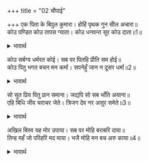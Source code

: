 +++
title = "02 चौपाई"

+++
एक पिता के बिपुल कुमारा। होहिं पृथक गुन सील अचारा॥  
कोउ पण्डित कोउ तापस ग्याता। कोउ धनवन्त सूर कोउ दाता॥1॥  

<details><summary>भावार्थ</summary>

एक पिता के बहुत से पुत्र पृथक-पृथक्‌ गुण, स्वभाव और आचरण वाले होते हैं। कोई पण्डित होता है, कोई तपस्वी, कोई ज्ञानी, कोई धनी, कोई शूरवीर, कोई दानी,॥1॥  
</details>

कोउ सर्बग्य धर्मरत कोई। सब पर पितहि प्रीति सम होई॥  
कोउ पितु भगत बचन मन कर्मा। सपनेहुँ जान न दूसर धर्मा॥2॥  

<details><summary>भावार्थ</summary>

कोई सर्वज्ञ और कोई धर्मपरायण होता है। पिता का प्रेम इन सभी पर समान होता है, परन्तु इनमें से यदि कोई मन, वचन और कर्म से पिता का ही भक्त होता है, स्वप्न में भी दूसरा धर्म नहीं जानता,॥2॥  
</details>

सो सुत प्रिय पितु प्रान समाना। जद्यपि सो सब भाँति अयाना॥  
एहि बिधि जीव चराचर जेते। त्रिजग देव नर असुर समेते॥3॥  

<details><summary>भावार्थ</summary>

वह पुत्र पिता को प्राणों के समान प्रिय होता है, यद्यपि (चाहे) वह सब प्रकार से अज्ञान (मूर्ख) ही हो। इस प्रकार तिर्यक्‌ (पशु-पक्षी), देव, मनुष्य और असुरों समेत जितने भी चेतन और जड जीव हैं,॥3॥  
</details>

अखिल बिस्व यह मोर उपाया। सब पर मोहि बराबरि दाया॥  
तिन्ह महँ जो परिहरि मद माया। भजै मोहि मन बच अरु काया॥4॥  

<details><summary>भावार्थ</summary>

(उनसे भरा हुआ) यह सम्पूर्ण विश्व मेरा ही पैदा किया हुआ है। अतः सब पर मेरी बराबर दया है, परन्तु इनमें से जो मद और माया छोडकर मन, वचन और शरीर से मुझको भजता है,॥4॥  
</details>


